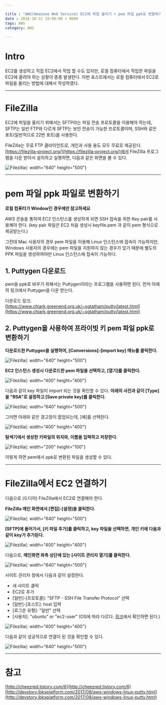 ```yaml
---

title : "AWS(Amazone Web Service) EC2에 파일 올리기 + pem 파일 ppk로 변환하기"
date : 2018-10-31 10:00:00 + 0000
tags: AWS
category: AWS

---
```


# Intro
EC2를 생성하고 직접 EC2에서 작업 할 수도 있지만, 로컬 컴퓨터에서 작업한 파일을 EC2에 올려야 하는 상황이 종종 발생한다. 이번 포스트에서는 로컬 컴퓨터에서 EC2로 파일을 올리는 방법에 대해서 작성하였다.

***

# FileZilla
EC2에 파일을 올리기 위해서는 SFTP라는 파일 전송 프로토콜을 이용해야 하는데, SFTP는 일반 FTP와 다르게 SFTP는 보안 전송이 가능한 프로토콜이며, SSH와 같은 포트(일반적으로 22번 포트)를 사용한다.

FileZilla는 무료 FTP 클라이언트로, 개인과 사용 용도 모두 무료로 제공된다. [https://filezilla-project.org/](https://filezilla-project.org/)에서 FileZilla 프로그램을 다운 받아서 설치하고 실행하면, 다음과 같은 화면을 볼 수 있다.

![Filezilla](/assets/images/2018-10-31-AWS/FileZilla/1.PNG){: width="640" height="500"}

***

# pem 파일 ppk 파일로 변환하기
**로컬 컴퓨터가 Window인 경우에만 참고하세요**

AWS 콘솔을 통하여 EC2 인스턴스를 생성하게 되면 SSH 접속을 위한 Key pair를 사용해야 한다. (key pair 파일은 EC2 처음 생성시 keyfile.pem 과 같이 pem 형식으로 제공받는다.)

그런데 Mac 사용자의 경우 pem 파일을 이용해  Linux 인스턴스에 접속이 가능하지만, Windows 사용자의 경우에는 pem 파일을 지원하지 않는 경우가 있기 때문에 별도의 PPK 파일을 생성하여야만 Linux 인스턴스에 접속이 가능하다.

## 1. Puttygen 다운로드
pem을 ppk로 바꾸기 위해서는 Puttygen이라는 프로그램을 사용하면 된다. 먼저 아래의 링크에서 Puttygen을 다운 받는다.

다운로드 링크: [https://www.chiark.greenend.org.uk/~sgtatham/putty/latest.html](https://www.chiark.greenend.org.uk/~sgtatham/putty/latest.html)

## 2. Puttygen을 사용하여 프라이빗 키 pem 파일 ppk로 변환하기

**다운로드한 Puttygen을 실행하여, [Conversions]-[import key] 메뉴를 클릭한다.**

![Filezilla](/assets/images/2018-10-31-AWS/FileZilla/1-1.PNG){: width="640" height="500"}

**EC2 인스턴스 생성시 다운로드한 pem 파일을 선택하고, [열기]를 클릭한다.**

![Filezilla](/assets/images/2018-10-31-AWS/FileZilla/1-2.png){: width="400" height="400"}

다음과 같이 key 파일이 import 되는 것을 확인할 수 있다.
**아래의 사진과 같이 [Type]을 "RSA"로 설정하고 [Save private key]를 클릭한다.**

![Filezilla](/assets/images/2018-10-31-AWS/FileZilla/1-3.png){: width="640" height="500"}

그러면 아래와 같은 경고창이 팝업되는데, [예]를 선택한다.

![Filezilla](/assets/images/2018-10-31-AWS/FileZilla/1-4.png){: width="400" height="400"}

**탐색기에서 생성한 키파일의 위치와, 이름을 입력하고 저장한다.**

![Filezilla](/assets/images/2018-10-31-AWS/FileZilla/1-5.png){: width="200" height="100"}

이렇게 하면 pem에서 ppk로 변환된 파일을 생성할 수 있다.

***

# FileZilla에서 EC2 연결하기
다음으로 (드디어) FileZilla에서 EC2로 연결해야 한다.

**FileZilla 메인 화면에서 [편집]-[설정]을 클릭한다.**

![Filezilla](/assets/images/2018-10-31-AWS/FileZilla/1.PNG){: width="640" height="500"}

**[SFTP]에 들어가서, [키 파일 추가]를 클릭하고, key 파일을 선택하면, 개인 키에 다음과 같이 key가 추가된다.**

![Filezilla](/assets/images/2018-10-31-AWS/FileZilla/2.png){: width="400" height="400"}

다음으로, **메인화면 좌측 상단에 있는 [사이트 관리자 열기]를 클릭한다.**

![Filezilla](/assets/images/2018-10-31-AWS/FileZilla/3.png){: width="640" height="500"}

사이트 관리자 창에서 다음과 같이 설정한다.

- 새 사이트 클릭
- EC2로 추가
- [일반]-[프로토콜]: "SFTP - SSH File Transfer Protocol" 선택
- [일반]-[호스트]: host 입력
- [로그온 유형]: "일반" 선택
- [사용자]: "ubuntu" or "ec2-user" (OS에 따라 다르다. [링크](https://docs.aws.amazon.com/ko_kr/AWSEC2/latest/UserGuide/putty.html)에서 확인하면 된다.)

![Filezilla](/assets/images/2018-10-31-AWS/FileZilla/4.png){: width="400" height="400"}

다음과 같이 성공적으로 연결이 된 것을 확인할 수 있다.

![Filezilla](/assets/images/2018-10-31-AWS/FileZilla/5.PNG){: width="640" height="500"}

***

# 참고
[http://cheezred.tistory.com/6](http://cheezred.tistory.com/6)
[http://devstory.ibksplatform.com/2017/08/aws-windows-linux-putty.html](http://devstory.ibksplatform.com/2017/08/aws-windows-linux-putty.html)
